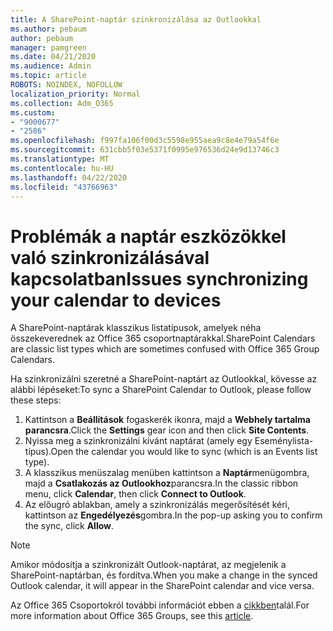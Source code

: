 ```yaml
---
title: A SharePoint-naptár szinkronizálása az Outlookkal
ms.author: pebaum
author: pebaum
manager: pamgreen
ms.date: 04/21/2020
ms.audience: Admin
ms.topic: article
ROBOTS: NOINDEX, NOFOLLOW
localization_priority: Normal
ms.collection: Adm_O365
ms.custom:
- "9000677"
- "2586"
ms.openlocfilehash: f997fa106f00d3c5598e955aea9c8e4e79a54f6e
ms.sourcegitcommit: 631cbb5f03e5371f0995e976536d24e9d13746c3
ms.translationtype: MT
ms.contentlocale: hu-HU
ms.lasthandoff: 04/22/2020
ms.locfileid: "43766963"
---
```

# <a name="issues-synchronizing-your-calendar-to-devices"></a><span data-ttu-id="31299-102">Problémák a naptár eszközökkel való szinkronizálásával kapcsolatban</span><span class="sxs-lookup"><span data-stu-id="31299-102">Issues synchronizing your calendar to devices</span></span>

<span data-ttu-id="31299-103">A SharePoint-naptárak klasszikus listatípusok, amelyek néha összekeverednek az Office 365 csoportnaptárakkal.</span><span class="sxs-lookup"><span data-stu-id="31299-103">SharePoint Calendars are classic list types which are sometimes confused with Office 365 Group Calendars.</span></span>

<span data-ttu-id="31299-104">Ha szinkronizálni szeretné a SharePoint-naptárt az Outlookkal, kövesse az alábbi lépéseket:</span><span class="sxs-lookup"><span data-stu-id="31299-104">To sync a SharePoint Calendar to Outlook, please follow these steps:</span></span>

1. <span data-ttu-id="31299-105">Kattintson a **Beállítások** fogaskerék ikonra, majd a **Webhely tartalma parancsra**.</span><span class="sxs-lookup"><span data-stu-id="31299-105">Click the **Settings** gear icon and then click **Site Contents**.</span></span>
2. <span data-ttu-id="31299-106">Nyissa meg a szinkronizálni kívánt naptárat (amely egy Eseménylista-típus).</span><span class="sxs-lookup"><span data-stu-id="31299-106">Open the calendar you would like to sync (which is an Events list type).</span></span>
3. <span data-ttu-id="31299-107">A klasszikus menüszalag menüben kattintson a **Naptár**menügombra, majd a **Csatlakozás az Outlookhoz**parancsra.</span><span class="sxs-lookup"><span data-stu-id="31299-107">In the classic ribbon menu, click **Calendar**, then click **Connect to Outlook**.</span></span>
4. <span data-ttu-id="31299-108">Az előugró ablakban, amely a szinkronizálás megerősítését kéri, kattintson az **Engedélyezés**gombra.</span><span class="sxs-lookup"><span data-stu-id="31299-108">In the pop-up asking you to confirm the sync, click **Allow**.</span></span>

>[!Note]
> <span data-ttu-id="31299-109">Amikor módosítja a szinkronizált Outlook-naptárat, az megjelenik a SharePoint-naptárban, és fordítva.</span><span class="sxs-lookup"><span data-stu-id="31299-109">When you make a change in the synced Outlook calendar, it will appear in the SharePoint calendar and vice versa.</span></span>

<span data-ttu-id="31299-110">Az Office 365 Csoportokról további információt ebben a [cikkben](https://support.office.com/article/Learn-about-Office-365-groups-b565caa1-5c40-40ef-9915-60fdb2d97fa2)talál.</span><span class="sxs-lookup"><span data-stu-id="31299-110">For more information about Office 365 Groups, see this [article](https://support.office.com/article/Learn-about-Office-365-groups-b565caa1-5c40-40ef-9915-60fdb2d97fa2).</span></span>
